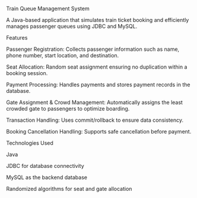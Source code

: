 Train Queue Management System

A Java-based application that simulates train ticket booking and efficiently manages passenger queues using JDBC and MySQL.

Features

Passenger Registration: Collects passenger information such as name, phone number, start location, and destination.

Seat Allocation: Random seat assignment ensuring no duplication within a booking session.

Payment Processing: Handles payments and stores payment records in the database.

Gate Assignment & Crowd Management: Automatically assigns the least crowded gate to passengers to optimize boarding.

Transaction Handling: Uses commit/rollback to ensure data consistency.

Booking Cancellation Handling: Supports safe cancellation before payment.

Technologies Used

Java

JDBC for database connectivity

MySQL as the backend database

Randomized algorithms for seat and gate allocation
